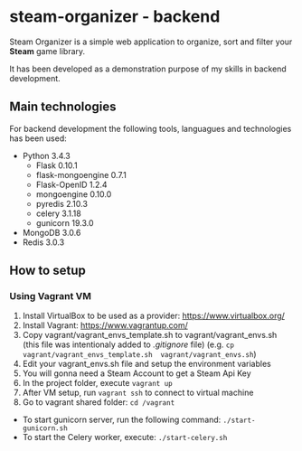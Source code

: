 # steam-organizer - backend
Steam Organizer is a simple web application to organize, sort and filter your **Steam** game library.

It has been developed as a demonstration purpose of my skills in backend development.

## Main technologies
For backend development the following tools, languagues and technologies has been used:
+ Python 3.4.3
    + Flask 0.10.1
    + flask-mongoengine 0.7.1
    + Flask-OpenID 1.2.4
    + mongoengine 0.10.0
    + pyredis 2.10.3
    + celery 3.1.18
    + gunicorn 19.3.0
+ MongoDB 3.0.6
+ Redis 3.0.3

## How to setup

### Using Vagrant VM

1. Install VirtualBox to be used as a provider: https://www.virtualbox.org/
1. Install Vagrant: https://www.vagrantup.com/
1. Copy vagrant/vagrant_envs_template.sh to vagrant/vagrant_envs.sh (this file
  was intentionaly added to *.gitignore* file)
(e.g. `cp vagrant/vagrant_envs_template.sh  vagrant/vagrant_envs.sh`)
1. Edit your vagrant_envs.sh file and setup the environment variables
  1. You will gonna need a Steam Account to get a Steam Api Key
1. In the project folder, execute `vagrant up`
1. After VM setup, run `vagrant ssh` to connect to virtual machine
1. Go to vagrant shared folder: `cd /vagrant`

+ To start gunicorn server, run the following command: `./start-gunicorn.sh`
+ To start the Celery worker, execute: `./start-celery.sh`
